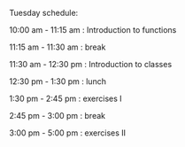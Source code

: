 Tuesday schedule:

10:00 am - 11:15 am : Introduction to functions

11:15 am - 11:30 am : break

11:30 am - 12:30 pm : Introduction to classes

12:30 pm -  1:30 pm : lunch

 1:30 pm -  2:45 pm : exercises I

 2:45 pm -  3:00 pm : break

 3:00 pm -  5:00 pm : exercises II

